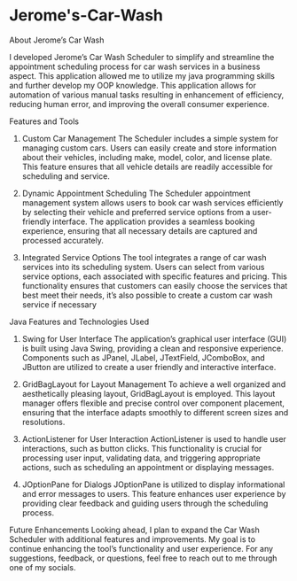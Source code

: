 # Jerome's-Car-Wash
About Jerome’s Car Wash

I developed Jerome’s Car Wash Scheduler to simplify and streamline the appointment scheduling process for car wash services in a business aspect. This application allowed me to utilize my java programming skills and further develop my OOP knowledge. This application allows for automation of various manual tasks resulting in enhancement of efficiency, reducing human error, and improving the overall consumer experience.

Features and Tools

1. Custom Car Management
The Scheduler includes a simple system for managing custom cars. Users can easily create and store information about their vehicles, including make, model, color, and license plate. This feature ensures that all vehicle details are readily accessible for scheduling and service.

2. Dynamic Appointment Scheduling
The Scheduler appointment management system allows users to book car wash services efficiently by selecting their vehicle and preferred service options from a user-friendly interface. The application provides a seamless booking experience, ensuring that all necessary details are captured and processed accurately.

3. Integrated Service Options
The tool integrates a range of car wash services into its scheduling system. Users can select from various service options, each associated with specific features and pricing. This functionality ensures that customers can easily choose the services that best meet their needs, it’s also possible to create a custom car wash service if necessary 

Java Features and Technologies Used

1. Swing for User Interface
The application’s graphical user interface (GUI) is built using Java Swing, providing a clean and responsive experience. Components such as JPanel, JLabel, JTextField, JComboBox, and JButton are utilized to create a user friendly and interactive interface.

2. GridBagLayout for Layout Management
To achieve a well organized and aesthetically pleasing layout, GridBagLayout is employed. This layout manager offers flexible and precise control over component placement, ensuring that the interface adapts smoothly to different screen sizes and resolutions.

3. ActionListener for User Interaction
ActionListener is used to handle user interactions, such as button clicks. This functionality is crucial for processing user input, validating data, and triggering appropriate actions, such as scheduling an appointment or displaying messages.


4. JOptionPane for Dialogs
JOptionPane is utilized to display informational and error messages to users. This feature enhances user experience by providing clear feedback and guiding users through the scheduling process.

Future Enhancements
Looking ahead, I plan to expand the Car Wash Scheduler with additional features and improvements. My goal is to continue enhancing the tool’s functionality and user experience. For any suggestions, feedback, or questions, feel free to reach out to me through one of my socials.

